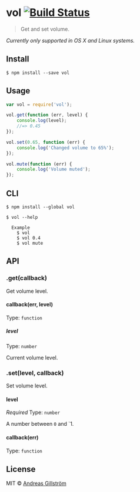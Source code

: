 # vol [![Build Status](https://travis-ci.org/gillstrom/vol.svg?branch=master)](https://travis-ci.org/gillstrom/vol)

> Get and set volume.

*Currently only supported in OS X and Linux systems.*


## Install

```
$ npm install --save vol
```


## Usage

```js
var vol = require('vol');

vol.get(function (err, level) {
	console.log(level);
	//=> 0.45
});

vol.set(0.65, function (err) {
	console.log('Changed volume to 65%');
});

vol.mute(function (err) {
	console.log('Volume muted');
});
```


## CLI

```
$ npm install --global vol
```

```
$ vol --help

  Example
    $ vol
    $ vol 0.4
    $ vol mute
```


## API

### .get(callback)

Get volume level.

#### callback(err, level)
  
Type: `function`

##### level

Type: `number`

Current volume level.

### .set(level, callback)

Set volume level.

#### level

*Required*
Type: `number`

A number between `0` and `1.

#### callback(err)
  
Type: `function`


## License

MIT © [Andreas Gillström](http://github.com/gillstrom)
